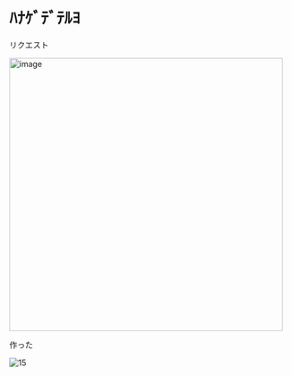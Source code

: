 # ﾊﾅｹﾞﾃﾞﾃﾙﾖ

リクエスト

<img width="488" alt="image" src="https://user-images.githubusercontent.com/28350464/52518344-d14c6880-2c8c-11e9-8126-80261a818675.png">



作った

![15](https://user-images.githubusercontent.com/28350464/52518382-33a56900-2c8d-11e9-9394-110097a1a605.gif)


